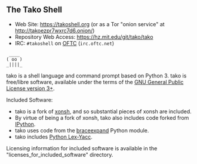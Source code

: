 ## The Tako Shell

* Web Site: https://takoshell.org (or as a Tor "onion service" at http://takoezpr7wxrc7d6.onion/)
* Repository Web Access: https://hz.mit.edu/git/tako/tako
* IRC: `#takoshell` on [OFTC](https://www.oftc.net/) (`irc.oftc.net`)

```nohighlight
 ____
( oo )
_||||_
```

tako is a shell language and command prompt based on Python 3.  tako is free/libre software, available under the terms of the [GNU General Public License version 3+](https://www.gnu.org/licenses/gpl-3.0.en.html).


Included Software:
* tako is a fork of [xonsh](http://xon.sh), and so substantial pieces of xonsh are included.
* By virtue of being a fork of xonsh, tako also includes code forked from [IPython](http://ipython.org/).
* tako uses code from the [braceexpand](https://pypi.python.org/pypi/braceexpand) Python module.
* tako includes [Python Lex-Yacc](http://www.dabeaz.com/ply/).

Licensing information for included software is available in the "licenses_for_included_software" directory.
